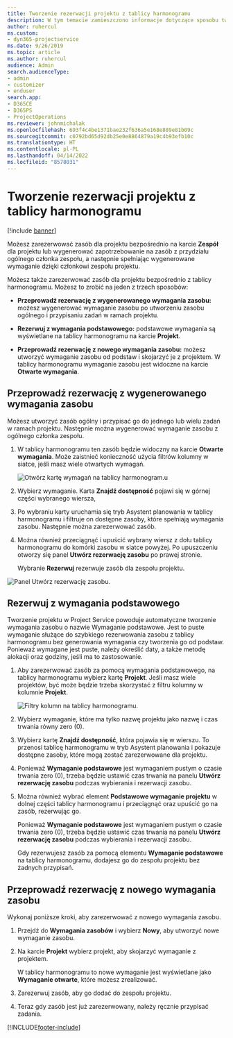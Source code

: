 ```yaml
---
title: Tworzenie rezerwacji projektu z tablicy harmonogramu
description: W tym temacie zamieszczono informacje dotyczące sposobu tworzenia rezerwacji w projekcie z tablicy harmonogramu.
author: ruhercul
ms.custom:
- dyn365-projectservice
ms.date: 9/26/2019
ms.topic: article
ms.author: ruhercul
audience: Admin
search.audienceType:
- admin
- customizer
- enduser
search.app:
- D365CE
- D365PS
- ProjectOperations
ms.reviewer: johnmichalak
ms.openlocfilehash: 693f4c4be1371bae232f636a5e168e889e81b09c
ms.sourcegitcommit: c0792bd65d92db25e0e8864879a19c4b93efb10c
ms.translationtype: HT
ms.contentlocale: pl-PL
ms.lasthandoff: 04/14/2022
ms.locfileid: "8578031"
---
```

# <a name="create-a-project-booking-from-the-schedule-board"></a>Tworzenie rezerwacji projektu z tablicy harmonogramu

[!include [banner](../includes/psa-now-project-operations.md)]

Możesz zarezerwować zasób dla projektu bezpośrednio na karcie **Zespół** dla projektu lub wygenerować zapotrzebowanie na zasób z przydziału ogólnego członka zespołu, a następnie spełniając wygenerowane wymaganie dzięki członkowi zespołu projektu.

Możesz także zarezerwować zasób dla projektu bezpośrednio z tablicy harmonogramu. Możesz to zrobić na jeden z trzech sposobów:

- **Przeprowadź rezerwację z wygenerowanego wymagania zasobu:** możesz wygenerować wymaganie zasobu po utworzeniu zasobu ogólnego i przypisaniu zadań w ramach projektu.

- **Rezerwuj z wymagania podstawowego:** podstawowe wymagania są wyświetlane na tablicy harmonogramu na karcie **Projekt**. 

- **Przeprowadź rezerwację z nowego wymagania zasobu:** możesz utworzyć wymaganie zasobu od podstaw i skojarzyć je z projektem. W tablicy harmonogramu wymaganie zasobu jest widoczne na karcie **Otwarte wymagania**.

## <a name="book-from-a-generated-resource-requirement"></a>Przeprowadź rezerwację z wygenerowanego wymagania zasobu

Możesz utworzyć zasób ogólny i przypisać go do jednego lub wielu zadań w ramach projektu. Następnie można wygenerować wymaganie zasobu z ogólnego członka zespołu. 

1.  W tablicy harmonogramu ten zasób będzie widoczny na karcie **Otwarte wymagania**. Może zaistnieć konieczność użycia filtrów kolumny w siatce, jeśli masz wiele otwartych wymagań. 

    ![Otwórz kartę wymagań na tablicy harmonogram.u](media/FAQ-Project-Booking-Schedule-Board-1.png "Zrzut ekranu ukazujący tabelę z rezerwacjami i przypisaniami")

2. Wybierz wymaganie. Karta **Znajdź dostępność** pojawi się w górnej części wybranego wiersza,
 
3. Po wybraniu karty uruchamia się tryb Asystent planowania w tablicy harmonogramu i filtruje on dostępne zasoby, które spełniają wymagania zasobu. Następnie można zarezerwować zasób.

4. Można również przeciągnąć i upuścić wybrany wiersz z dołu tablicy harmonogramu do komórki zasobu w siatce powyżej. Po upuszczeniu otworzy się panel **Utwórz rezerwację zasobu** po prawej stronie.

    Wybranie **Rezerwuj** rezerwuje zasób dla zespołu projektu.

![Panel Utwórz rezerwację zasobu.](media/FAQ-Project-Booking-Schedule-Board-6.png "")
 

## <a name="book-from-the-primary-requirement"></a>Rezerwuj z wymagania podstawowego

Tworzenie projektu w Project Service powoduje automatyczne tworzenie wymagania zasobu o nazwie Wymaganie podstawowe. Jest to puste wymaganie służące do szybkiego rezerwowania zasobu z tablicy harmonogramu bez generowania wymagania czy tworzenia go od podstaw. Ponieważ wymagane jest puste, należy określić daty, a także metodę alokacji oraz godziny, jeśli ma to zastosowanie. 

1. Aby zarezerwować zasób za pomocą wymagania podstawowego, na tablicy harmonogramu wybierz kartę **Projekt**. Jeśli masz wiele projektów, być może będzie trzeba skorzystać z filtru kolumny w kolumnie **Projekt**.

   ![Filtry kolumn na tablicy harmonogramu.](media/FAQ-Project-Booking-Schedule-Board-2.png "Zrzut ekranu ukazujący tabelę z rezerwacjami i przypisaniami")

2. Wybierz wymaganie, które ma tylko nazwę projektu jako nazwę i czas trwania równy zero (0).

3. Wybierz kartę **Znajdź dostępność**, która pojawia się w wierszu. To przenosi tablicę harmonogramu w tryb Asystent planowania i pokazuje dostępne zasoby, które mogą zostać zarezerwowane dla projektu.

4. Ponieważ **Wymaganie podstawowe** jest wymaganiem pustym o czasie trwania zero (0), trzeba będzie ustawić czas trwania na panelu **Utwórz rezerwację zasobu** podczas wybierania i rezerwacji zasobu.

5. Można również wybrać element **Podstawowe wymaganie projektu** w dolnej części tablicy harmonogramu i przeciągnąć oraz upuścić go na zasób, rezerwując go.
 
    Ponieważ **Wymaganie podstawowe** jest wymaganiem pustym o czasie trwania zero (0), trzeba będzie ustawić czas trwania na panelu **Utwórz rezerwację zasobu** podczas wybierania i rezerwacji zasobu.
 
    Gdy rezerwujesz zasób za pomocą elementu **Wymaganie podstawowe** na tablicy harmonogramu, dodajesz go do zespołu projektu bez żadnych przypisań.
 
## <a name="book-from-a-new-resource-requirement"></a>Przeprowadź rezerwację z nowego wymagania zasobu
Wykonaj poniższe kroki, aby zarezerwować z nowego wymagania zasobu. 

1. Przejdź do **Wymagania zasobów** i wybierz **Nowy**, aby utworzyć nowe wymaganie zasobu.

2. Na karcie **Projekt** wybierz projekt, aby skojarzyć wymaganie z projektem.
 
    W tablicy harmonogramu to nowe wymaganie jest wyświetlane jako **Wymaganie otwarte**, które możesz zrealizować.

3. Zarezerwuj zasób, aby go dodać do zespołu projektu.

4. Teraz gdy zasób jest już zarezerwowany, należy ręcznie przypisać zadania.



[!INCLUDE[footer-include](../includes/footer-banner.md)]
